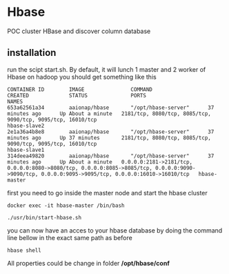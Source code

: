 # Hbase
POC cluster HBase and discover column database

## installation

run the scipt start.sh. By default, it will lunch 1 master and 2 worker of Hbase on hadoop you should get something like this
```
CONTAINER ID        IMAGE               COMMAND                  CREATED             STATUS              PORTS                                                                                                                                              NAMES
653a62561a34        aaionap/hbase       "/opt/hbase-server"      37 minutes ago      Up About a minute   2181/tcp, 8080/tcp, 8085/tcp, 9090/tcp, 9095/tcp, 16010/tcp                                                                                        hbase-slave2
2e1a36a4b8e8        aaionap/hbase       "/opt/hbase-server"      37 minutes ago      Up 37 minutes       2181/tcp, 8080/tcp, 8085/tcp, 9090/tcp, 9095/tcp, 16010/tcp                                                                                        hbase-slave1
314deea49820        aaionap/hbase       "/opt/hbase-server"      37 minutes ago      Up About a minute   0.0.0.0:2181->2181/tcp, 0.0.0.0:8080->8080/tcp, 0.0.0.0:8085->8085/tcp, 0.0.0.0:9090->9090/tcp, 0.0.0.0:9095->9095/tcp, 0.0.0.0:16010->16010/tcp   hbase-master
```
first you need to go inside the master node and start the hbase cluster
```
docker exec -it hbase-master /bin/bash
```
```
./usr/bin/start-hbase.sh
```
you can now have an acces to your hbase database by doing the command line bellow in the exact same path as before
```
hbase shell
```

All properties could be change in folder **/opt/hbase/conf**

